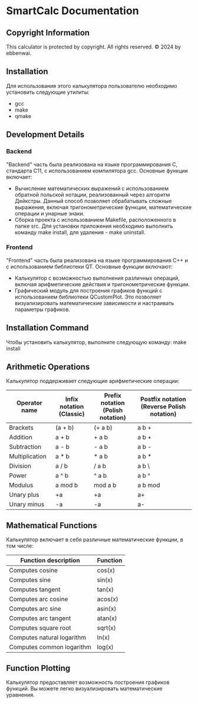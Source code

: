 # SmartCalc Documentation

## Copyright Information
This calculator is protected by copyright. All rights reserved.
© 2024 by ebbenwai.

## Installation
Для использования этого калькулятора пользователю необходимо установить следующие утилиты:
- gcc
- make
- qmake

## Development Details

### Backend
"Backend" часть была реализована на языке программирования C, стандарта C11, с использованием компилятора gcc. Основные функции включает:
- Вычисление математических выражений с использованием обратной польской нотации, реализованный через алгоритм Дейкстры. Данный способ позволяет обрабатывать сложные выражения, включая тригонометрические функции, математические операции и унарные знаки.
- Сборка проекта с использованием Makefile, расположенного в папке src. Для установки приложения необходимо выполнить команду make install, для удаления - make uninstall.

### Frontend
"Frontend" часть была реализована на языке программирования C++ и с использованием библиотеки QT. Основные функции включают:
- Калькулятор с возможностью выполнения различных операций, включая арифметические действия и тригонометрические функции.
- Графический модуль для построения графиков функций с использованием библиотеки QCustomPlot. Это позволяет визуализировать математические зависимости и настраивать параметры графиков.


## Installation Command
Чтобы установить калькулятор, выполните следующую команду:
make install
## Arithmetic Operations
Калькулятор поддерживает следующие арифметические операции:

| Operator name | Infix notation <br /> (Classic) | Prefix notation <br /> (Polish notation) | Postfix notation <br /> (Reverse Polish notation) |
| --------- | ------ | ------ | ------ |
| Brackets | (a + b) | (+ a b) | a b + |
| Addition | a + b | + a b | a b + |
| Subtraction | a - b | - a b | a b - |
| Multiplication | a * b | * a b | a b * |
| Division | a / b | / a b | a b \ |
| Power | a ^ b | ^ a b | a b ^ |
| Modulus | a mod b | mod a b | a b mod |
| Unary plus | +a | +a | a+ |
| Unary minus | -a | -a | a- |


## Mathematical Functions
Калькулятор включает в себя различные математические функции, в том числе:
  
| Function description | Function |
| -------------------- | -------- |
| Computes cosine    | cos(x)  |
| Computes sine      | sin(x)  |
| Computes tangent   | tan(x)  |
| Computes arc cosine | acos(x) |
| Computes arc sine  | asin(x) |
| Computes arc tangent| atan(x) |
| Computes square root| sqrt(x) |
| Computes natural logarithm| ln(x)|
| Computes common logarithm| log(x)|


## Function Plotting
Калькулятор предоставляет возможность построения графиков функций. Вы можете легко визуализировать математические уравнения.
